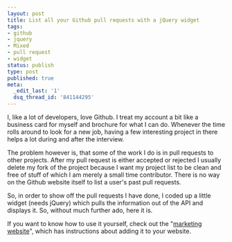 ```yaml
---
layout: post
title: List all your Github pull requests with a jQuery widget
tags:
- github
- jquery
- Mixed
- pull request
- widget
status: publish
type: post
published: true
meta:
  _edit_last: '1'
  dsq_thread_id: '841144295'
---
```

I, like a lot of developers, love Github. I treat my account a bit like a business card for myself and brochure for what I can do. Whenever the time rolls around to look for a new job, having a few interesting project in there helps a lot during and after the interview.

The problem however is, that some of the work I do is in pull requests to other projects. After my pull request is either accepted or rejected I usually delete my fork of the project because I want my project list to be clean and free of stuff of which I am merely a small time contributor. There is no way on the Github website itself to list a user's past pull requests.

So, in order to show off the pull requests I have done, I coded up a little widget (needs jQuery) which pulls the information out of the API and displays it. So, without much further ado, here it is.

<script src="//ajax.googleapis.com/ajax/libs/jquery/1.9.1/jquery.min.js"></script>
<script src="http://lenni.info/pull-request-widget/pull-request-widget.js"></script>
<link rel="stylesheet" href="http://lenni.info/pull-request-widget/pull-request-widget.css"/>

<div id="pull-requests" data-github-user="lenniboy"></div>

<script type="text/javascript">
jQuery(document).ready(function(){
  jQuery("#pull-requests").pullRequests();
});
</script>


If you want to know how to use it yourself, check out the "[marketing website](http://lenni.info/pull-request-widget)", which has instructions about adding it to your website.
